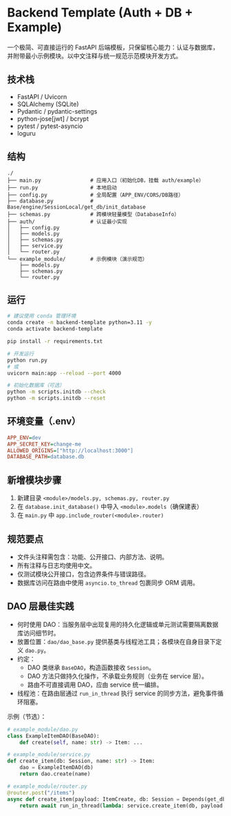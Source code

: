 # Backend Template (Auth + DB + Example)

一个极简、可直接运行的 FastAPI 后端模板，只保留核心能力：认证与数据库，并附带最小示例模块。以中文注释与统一规范示范模块开发方式。

## 技术栈
- FastAPI / Uvicorn
- SQLAlchemy (SQLite)
- Pydantic / pydantic-settings
- python-jose[jwt] / bcrypt
- pytest / pytest-asyncio
- loguru

## 结构
```
./
├── main.py                # 应用入口（初始化DB，挂载 auth/example）
├── run.py                 # 本地启动
├── config.py              # 全局配置（APP_ENV/CORS/DB路径）
├── database.py            # Base/engine/SessionLocal/get_db/init_database
├── schemas.py             # 跨模块轻量模型（DatabaseInfo）
├── auth/                  # 认证最小实现
│   ├── config.py
│   ├── models.py
│   ├── schemas.py
│   ├── service.py
│   └── router.py
└── example_module/        # 示例模块（演示规范）
    ├── models.py
    ├── schemas.py
    └── router.py
```

## 运行
```bash
# 建议使用 conda 管理环境
conda create -n backend-template python=3.11 -y
conda activate backend-template

pip install -r requirements.txt

# 开发运行
python run.py
# 或
uvicorn main:app --reload --port 4000

# 初始化数据库（可选）
python -m scripts.initdb --check
python -m scripts.initdb --reset
```

## 环境变量（.env）
```ini
APP_ENV=dev
APP_SECRET_KEY=change-me
ALLOWED_ORIGINS=["http://localhost:3000"]
DATABASE_PATH=database.db
```

## 新增模块步骤
1) 新建目录 `<module>/models.py, schemas.py, router.py`
2) 在 `database.init_database()` 中导入 `<module>.models`（确保建表）
3) 在 `main.py` 中 `app.include_router(<module>.router)`

## 规范要点
- 文件头注释需包含：功能、公开接口、内部方法、说明。
- 所有注释与日志均使用中文。
- 仅测试模块公开接口，包含边界条件与错误路径。
- 数据库访问在路由中使用 `asyncio.to_thread` 包裹同步 ORM 调用。

## DAO 层最佳实践
- 何时使用 DAO：当服务层中出现复用的持久化逻辑或单元测试需要隔离数据库访问细节时。
- 放置位置：`dao/dao_base.py` 提供基类与线程池工具；各模块在自身目录下定义 `dao.py`。
- 约定：
  - DAO 类继承 `BaseDAO`，构造函数接收 `Session`。
  - DAO 方法只做持久化操作，不承载业务规则（业务在 service 层）。
  - 路由不可直接调用 DAO，应由 service 统一编排。
- 线程池：在路由层通过 `run_in_thread` 执行 service 的同步方法，避免事件循环阻塞。

示例（节选）：
```python
# example_module/dao.py
class ExampleItemDAO(BaseDAO):
    def create(self, name: str) -> Item: ...

# example_module/service.py
def create_item(db: Session, name: str) -> Item:
    dao = ExampleItemDAO(db)
    return dao.create(name)

# example_module/router.py
@router.post("/items")
async def create_item(payload: ItemCreate, db: Session = Depends(get_db)):
    return await run_in_thread(lambda: service.create_item(db, payload.name))
```
